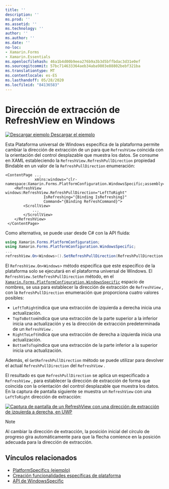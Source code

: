 ```yaml
---
title: ''
description: ''
ms.prod: ''
ms.assetid: ''
ms.technology: ''
author: ''
ms.author: ''
ms.date: ''
no-loc:
- Xamarin.Forms
- Xamarin.Essentials
ms.openlocfilehash: 46a1b4d00b9eea276b9a3b3d5bffbdac3d31e0ef
ms.sourcegitcommit: 57bc714633364aeb34aba9803e88802bebf321ba
ms.translationtype: MT
ms.contentlocale: es-ES
ms.lasthandoff: 05/28/2020
ms.locfileid: "84136583"
---
```

# <a name="refreshview-pull-direction-on-windows"></a>Dirección de extracción de RefreshView en Windows

[![Descargar ejemplo](~/media/shared/download.png) Descargar el ejemplo](https://docs.microsoft.com/samples/xamarin/xamarin-forms-samples/userinterface-platformspecifics)

Esta Plataforma universal de Windows específica de la plataforma permite cambiar la dirección de extracción de un para que `RefreshView` coincida con la orientación del control desplazable que muestra los datos. Se consume en XAML estableciendo la `RefreshView.RefreshPullDirection` propiedad Bindable en un valor de la `RefreshPullDirection` enumeración:

```xaml
<ContentPage ...
             xmlns:windows="clr-namespace:Xamarin.Forms.PlatformConfiguration.WindowsSpecific;assembly=Xamarin.Forms.Core">
    <RefreshView windows:RefreshView.RefreshPullDirection="LeftToRight"
                 IsRefreshing="{Binding IsRefreshing}"
                 Command="{Binding RefreshCommand}">
        <ScrollView>
            ...
        </ScrollView>
    </RefreshView>
 </ContentPage>
```

Como alternativa, se puede usar desde C# con la API fluida:

```csharp
using Xamarin.Forms.PlatformConfiguration;
using Xamarin.Forms.PlatformConfiguration.WindowsSpecific;
...
refreshView.On<Windows>().SetRefreshPullDirection(RefreshPullDirection.LeftToRight);
```

El `RefreshView.On<Windows>` método especifica que este específico de la plataforma solo se ejecutará en el plataforma universal de Windows. El `RefreshView.SetRefreshPullDirection` método, en el [`Xamarin.Forms.PlatformConfiguration.WindowsSpecific`](xref:Xamarin.Forms.PlatformConfiguration.WindowsSpecific) espacio de nombres, se usa para establecer la dirección de extracción de `RefreshView` , con la `RefreshPullDirection` enumeración que proporciona cuatro valores posibles:

- `LeftToRight`indica que una extracción de izquierda a derecha inicia una actualización.
- `TopToBottom`indica que una extracción de la parte superior a la inferior inicia una actualización y es la dirección de extracción predeterminada de un `RefreshView` .
- `RightToLeft`indica que una extracción de derecha a izquierda inicia una actualización.
- `BottomToTop`indica que una extracción de la parte inferior a la superior inicia una actualización.

Además, el `GetRefreshPullDirection` método se puede utilizar para devolver el actual `RefreshPullDirection` del `RefreshView` .

El resultado es que `RefreshPullDirection` se aplica un especificado a `RefreshView` , para establecer la dirección de extracción de forma que coincida con la orientación del control desplazable que muestra los datos. En la captura de pantalla siguiente se muestra un `RefreshView` con una `LeftToRight` dirección de extracción:

[![Captura de pantalla de un RefreshView con una dirección de extracción de izquierda a derecha, en UWP](refreshview-pulldirection-images/refreshview-pulldirection.png "RefreshView con dirección de extracción de izquierda a derecha")](refreshview-pulldirection-images/refreshview-pulldirection-large.png#lightbox "RefreshView con dirección de extracción de izquierda a derecha")

> [!NOTE]
> Al cambiar la dirección de extracción, la posición inicial del círculo de progreso gira automáticamente para que la flecha comience en la posición adecuada para la dirección de extracción.

## <a name="related-links"></a>Vínculos relacionados

- [PlatformSpecifics (ejemplo)](https://docs.microsoft.com/samples/xamarin/xamarin-forms-samples/userinterface-platformspecifics)
- [Creación funcionalidades específicas de plataforma](~/xamarin-forms/platform/platform-specifics/index.md#creating-platform-specifics)
- [API de WindowsSpecific](xref:Xamarin.Forms.PlatformConfiguration.WindowsSpecific)
